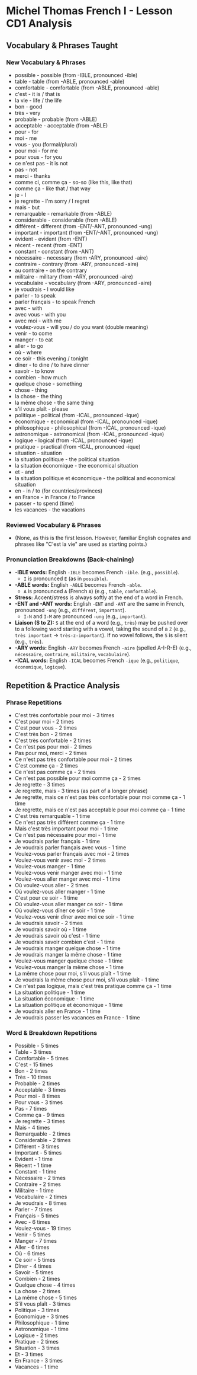 # Michel Thomas French I - Lesson CD1 Analysis

## Vocabulary & Phrases Taught

### New Vocabulary & Phrases

* possible - possible (from -IBLE, pronounced -ible)
* table - table (from -ABLE, pronounced -able)
* comfortable - comfortable (from -ABLE, pronounced -able)
* c'est - it is / that is
* la vie - life / the life
* bon - good
* très - very
* probable - probable (from -ABLE)
* acceptable - acceptable (from -ABLE)
* pour - for
* moi - me
* vous - you (formal/plural)
* pour moi - for me
* pour vous - for you
* ce n'est pas - it is not
* pas - not
* merci - thanks
* comme ci, comme ça - so-so (like this, like that)
* comme ça - like that / that way
* je - I
* je regrette - I'm sorry / I regret
* mais - but
* remarquable - remarkable (from -ABLE)
* considerable - considerable (from -ABLE)
* différent - different (from -ENT/-ANT, pronounced -ung)
* important - important (from -ENT/-ANT, pronounced -ung)
* évident - evident (from -ENT)
* récent - recent (from -ENT)
* constant - constant (from -ANT)
* nécessaire - necessary (from -ARY, pronounced -aire)
* contraire - contrary (from -ARY, pronounced -aire)
* au contraire - on the contrary
* militaire - military (from -ARY, pronounced -aire)
* vocabulaire - vocabulary (from -ARY, pronounced -aire)
* je voudrais - I would like
* parler - to speak
* parler français - to speak French
* avec - with
* avec vous - with you
* avec moi - with me
* voulez-vous - will you / do you want (double meaning)
* venir - to come
* manger - to eat
* aller - to go
* où - where
* ce soir - this evening / tonight
* dîner - to dine / to have dinner
* savoir - to know
* combien - how much
* quelque chose - something
* chose - thing
* la chose - the thing
* la même chose - the same thing
* s'il vous plaît - please
* politique - political (from -ICAL, pronounced -ique)
* économique - economical (from -ICAL, pronounced -ique)
* philosophique - philosophical (from -ICAL, pronounced -ique)
* astronomique - astronomical (from -ICAL, pronounced -ique)
* logique - logical (from -ICAL, pronounced -ique)
* pratique - practical (from -ICAL, pronounced -ique)
* situation - situation
* la situation politique - the political situation
* la situation économique - the economical situation
* et - and
* la situation politique et économique - the political and economical situation
* en - in / to (for countries/provinces)
* en France - in France / to France
* passer - to spend (time)
* les vacances - the vacations

### Reviewed Vocabulary & Phrases

* (None, as this is the first lesson. However, familiar English cognates and phrases like "C'est la vie" are used as starting points.)

### Pronunciation Breakdowns (Back-chaining)

* **-IBLE words:** English `-IBLE` becomes French `-ible`. (e.g., `possible`).
  * `I` is pronounced `E` (as in `possible`).
* **-ABLE words:** English `-ABLE` becomes French `-able`.
  * `A` is pronounced `A` (French `A`) (e.g., `table`, `comfortable`).
* **Stress:** Accent/stress is always softly at the end of a word in French.
* **-ENT and -ANT words:** English `-ENT` and `-ANT` are the same in French, pronounced `-ung` (e.g., `différent`, `important`).
  * `I-N` and `I-M` are pronounced `-ung` (e.g., `important`).
* **Liaison (S to Z):** `S` at the end of a word (e.g., `très`) may be pushed over to a following word starting with a vowel, taking the sound of a `Z` (e.g., `très important` -> `très-z-important`). If no vowel follows, the `S` is silent (e.g., `très`).
* **-ARY words:** English `-ARY` becomes French `-aire` (spelled A-I-R-E) (e.g., `nécessaire`, `contraire`, `militaire`, `vocabulaire`).
* **-ICAL words:** English `-ICAL` becomes French `-ique` (e.g., `politique`, `économique`, `logique`).

## Repetition & Practice Analysis

### Phrase Repetitions

* C'est très confortable pour moi - 3 times
* C'est pour moi - 2 times
* C'est pour vous - 2 times
* C'est très bon - 2 times
* C'est très confortable - 2 times
* Ce n'est pas pour moi - 2 times
* Pas pour moi, merci - 2 times
* Ce n'est pas très confortable pour moi - 2 times
* C'est comme ça - 2 times
* Ce n'est pas comme ça - 2 times
* Ce n'est pas possible pour moi comme ça - 2 times
* Je regrette - 3 times
* Je regrette, mais - 3 times (as part of a longer phrase)
* Je regrette, mais ce n'est pas très confortable pour moi comme ça - 1 time
* Je regrette, mais ce n'est pas acceptable pour moi comme ça - 1 time
* C'est très remarquable - 1 time
* Ce n'est pas très différent comme ça - 1 time
* Mais c'est très important pour moi - 1 time
* Ce n'est pas nécessaire pour moi - 1 time
* Je voudrais parler français - 1 time
* Je voudrais parler français avec vous - 1 time
* Voulez-vous parler français avec moi - 2 times
* Voulez-vous venir avec moi - 2 times
* Voulez-vous manger - 1 time
* Voulez-vous venir manger avec moi - 1 time
* Voulez-vous aller manger avec moi - 1 time
* Où voulez-vous aller - 2 times
* Où voulez-vous aller manger - 1 time
* C'est pour ce soir - 1 time
* Où voulez-vous aller manger ce soir - 1 time
* Où voulez-vous dîner ce soir - 1 time
* Voulez-vous venir dîner avec moi ce soir - 1 time
* Je voudrais savoir - 2 times
* Je voudrais savoir où - 1 time
* Je voudrais savoir où c'est - 1 time
* Je voudrais savoir combien c'est - 1 time
* Je voudrais manger quelque chose - 1 time
* Je voudrais manger la même chose - 1 time
* Voulez-vous manger quelque chose - 1 time
* Voulez-vous manger la même chose - 1 time
* La même chose pour moi, s'il vous plaît - 1 time
* Je voudrais la même chose pour moi, s'il vous plaît - 1 time
* Ce n'est pas logique, mais c'est très pratique comme ça - 1 time
* La situation politique - 1 time
* La situation économique - 1 time
* La situation politique et économique - 1 time
* Je voudrais aller en France - 1 time
* Je voudrais passer les vacances en France - 1 time

### Word & Breakdown Repetitions

* Possible - 5 times
* Table - 3 times
* Comfortable - 5 times
* C'est - 15 times
* Bon - 2 times
* Très - 10 times
* Probable - 2 times
* Acceptable - 3 times
* Pour moi - 8 times
* Pour vous - 3 times
* Pas - 7 times
* Comme ça - 9 times
* Je regrette - 3 times
* Mais - 4 times
* Remarquable - 2 times
* Considerable - 2 times
* Différent - 3 times
* Important - 5 times
* Évident - 1 time
* Récent - 1 time
* Constant - 1 time
* Nécessaire - 2 times
* Contraire - 2 times
* Militaire - 1 time
* Vocabulaire - 2 times
* Je voudrais - 8 times
* Parler - 7 times
* Français - 5 times
* Avec - 6 times
* Voulez-vous - 19 times
* Venir - 5 times
* Manger - 7 times
* Aller - 6 times
* Où - 6 times
* Ce soir - 5 times
* Dîner - 4 times
* Savoir - 5 times
* Combien - 2 times
* Quelque chose - 4 times
* La chose - 2 times
* La même chose - 5 times
* S'il vous plaît - 3 times
* Politique - 3 times
* Économique - 3 times
* Philosophique - 1 time
* Astronomique - 1 time
* Logique - 2 times
* Pratique - 2 times
* Situation - 3 times
* Et - 3 times
* En France - 3 times
* Vacances - 1 time
